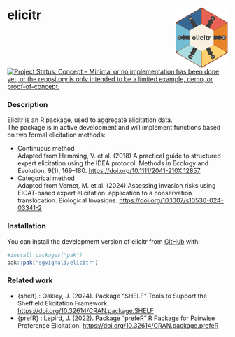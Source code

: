 
<!-- README.md is generated from README.Rmd. Please edit the .rmd file and then use devtools::build_readme() to update the md file -->

# elicitr <a href="#"><img src="man/figures/logo.png" height="138" align="right">

<!-- badges: start -->

[![Project Status: Concept – Minimal or no implementation has been done
yet, or the repository is only intended to be a limited example, demo,
or
proof-of-concept.](https://www.repostatus.org/badges/latest/concept.svg)](https://www.repostatus.org/#concept)
<!-- badges: end -->

### Description

Elicitr is an R package, used to aggregate elicitation data.  
The package is in active development and will implement functions based
on two formal elicitation methods:

- Continuous method  
  Adapted from Hemming, V. et al. (2018) A practical guide to structured
  expert elicitation using the IDEA protocol. Methods in Ecology and
  Evolution, 9(1), 169–180. <https://doi.org/10.1111/2041-210X.12857>
- Categorical method  
  Adapted from Vernet, M. et al. (2024) Assessing invasion risks using
  EICAT-based expert elicitation: application to a conservation
  translocation. Biological Invasions.
  <https://doi.org/10.1007/s10530-024-03341-2>

### Installation

You can install the development version of elicitr from
[GitHub](https://github.com/) with:

``` r
#install.packages("pak")
pak::pak("sgvignali/elicitr")
```

### Related work

- {shelf} : Oakley, J. (2024). Package “SHELF” Tools to Support the
  Sheffield Elicitation Framework.
  <https://doi.org/10.32614/CRAN.package.SHELF>
- {prefR} : Lepird, J. (2022). Package “prefeR” R Package for Pairwise
  Preference Elicitation. <https://doi.org/10.32614/CRAN.package.prefeR>
